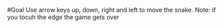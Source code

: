 #Goal
Use arrow keys up, down, right and left to move the snake.
Note: if you tocuh the edge the game gets over
